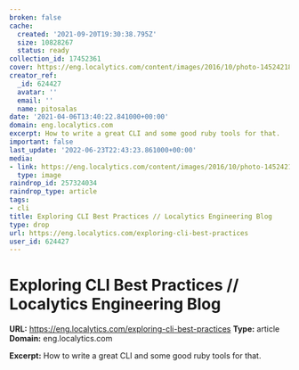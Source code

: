 ```yaml
---
broken: false
cache:
  created: '2021-09-20T19:30:38.795Z'
  size: 10828267
  status: ready
collection_id: 17452361
cover: https://eng.localytics.com/content/images/2016/10/photo-1452421822248-d4c2b47f0c81.jpeg
creator_ref:
  _id: 624427
  avatar: ''
  email: ''
  name: pitosalas
date: '2021-04-06T13:40:22.841000+00:00'
domain: eng.localytics.com
excerpt: How to write a great CLI and some good ruby tools for that.
important: false
last_update: '2022-06-23T22:43:23.861000+00:00'
media:
- link: https://eng.localytics.com/content/images/2016/10/photo-1452421822248-d4c2b47f0c81.jpeg
  type: image
raindrop_id: 257324034
raindrop_type: article
tags:
- cli
title: Exploring CLI Best Practices // Localytics Engineering Blog
type: drop
url: https://eng.localytics.com/exploring-cli-best-practices
user_id: 624427
---
```


# Exploring CLI Best Practices // Localytics Engineering Blog

**URL:** https://eng.localytics.com/exploring-cli-best-practices
**Type:** article
**Domain:** eng.localytics.com

**Excerpt:** How to write a great CLI and some good ruby tools for that.
